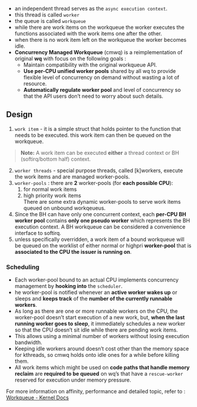 - an independent thread serves as the `async execution context`.   
- this thread is called `worker`  
- the queue is called `workqueue`  
- while there are work items on the workqueue the worker executes the functions associated with the work items one after the other.   
- when there is no work item left on the workqueue the worker becomes idle.   
- **Concurrency Managed Workqueue** (cmwq) is a reimplementation of original **wq** with focus on the following goals :  
	- Maintain compatibility with the original workqueue API.  
	- **Use per-CPU unified worker pools** shared by all wq to provide flexible level of concurrency on demand without wasting a lot of resource.  
	- **Automatically regulate worker pool** and level of concurrency so that the API users don’t need to worry about such details.  
## Design  
1. `work item` - it is a simple struct that holds pointer to the function that needs to be executed. this work item can then be queued on the workqueue.  
> **Note:** A work item can be executed **either** a thread context or BH (softirq/bottom half) context.  
2. `worker threads` - special purpose threads, called \[k\]workers, execute the work items and are managed worker-pools.  
3. `worker-pools` : there are **2** worker-pools (for **each possible CPU**):  
	1. for normal work items  
	2. high priority work items  
	There are some extra dynamic worker-pools to serve work items queued on unbound workqeueus.  
4.  Since the BH can have only one concurrent context, each **per-CPU BH worker pool** contains **only one pseudo worker** which represents the BH execution context. A BH workqueue can be considered a convenience interface to softirq.  
5. unless specifically overridden, a work item of a bound workqueue will be queued on the worklist of either normal or highpri **worker-pool** that is **associated to the CPU the issuer is running on**.  
  
### Scheduling  
- Each worker-pool bound to an actual CPU implements concurrency management by **hooking into** the `scheduler`.  
- he worker-pool is notified whenever an **active worker wakes up** or sleeps and **keeps track** of the **number of the currently runnable workers**.  
- As long as there are one or more runnable workers on the CPU, the worker-pool doesn’t start execution of a new work, but, **when the last running worker goes to sleep**, it immediately schedules a new worker so that the CPU doesn’t sit idle while there are pending work items.  
- This allows using a minimal number of workers without losing execution bandwidth.  
- Keeping idle workers around doesn’t cost other than the memory space for kthreads, so cmwq holds onto idle ones for a while before killing them.  
- All work items which might be used on **code paths that handle memory reclaim** are **required to be queued** on wq’s that have a `rescue-worker` reserved for execution under memory pressure.  
  
For more information on affinity, performance and detailed topic, refer to : [Workqueue - Kernel Docs](https://docs.kernel.org/core-api/workqueue.html)  
